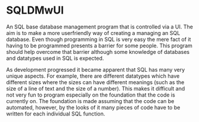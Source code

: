 # SQLDMwUI
 An SQL base database management program that is controlled via a UI. The aim is to make a more userfriendly way of creating a managing an SQL database. Even though programming in SQL is very easy the mere fact of it having to be programmed presents a barrier for some people. This program should help overcome that barrier although some knowledge of databases and datatypes used in SQL is expected.
 
 As development progressed it became apparent that SQL has many very unique aspects. For example, there are different datatypes which have different sizes where the sizes can have different meanings (such as the size of a line of text and the size of a number). This makes it difficult and not very fun to program especially on the foundation that the code is currently on. The foundation is made assuming that the code can be automated, however, by the looks of it many pieces of code have to be written for each individual SQL function.
